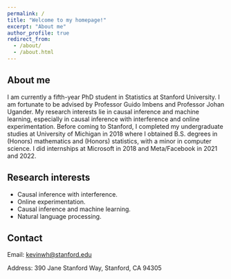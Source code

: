 ```yaml
---
permalink: /
title: "Welcome to my homepage!"
excerpt: "About me"
author_profile: true
redirect_from: 
  - /about/
  - /about.html
---
```


About me
------
I am currently a fifth-year PhD student in Statistics at Stanford University. I am fortunate to be advised by Professor Guido Imbens and Professor Johan Ugander. My research interests lie in causal inference and machine learning, especially in causal inference with interference and online experimentation. Before coming to Stanford, I completed my undergraduate studies at University of Michigan in 2018 where I obtained B.S. degrees in (Honors) mathematics and (Honors) statistics, with a minor in computer science.  I did internships at Microsoft in 2018 and Meta/Facebook in 2021 and 2022.

Research interests
------
- Causal inference with interference.
- Online experimentation.
- Causal inference and machine learning.
- Natural language processing.

Contact
------
Email: kevinwh@stanford.edu

Address: 390 Jane Stanford Way, Stanford, CA 94305